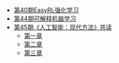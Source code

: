 <!-- docs/_sidebar.md -->

<!-- * [Home](/) -->
* [第40期EasyRL强化学习](/rl/easyrl)
* [第44期可解释机器学习](/xai/xailearn)
* [第45期《人工智能：现代方法》共读](/aima/README.md)
    * [第一章](/aima/aimanote.md)
    * [第二章](/aima/aimanote_chap2.md)
    * [第三章](/aima/aimanote_chap3.md)
